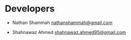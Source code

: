 # Developers

- Nathan Shammah
nathanshammah@gmail.com

- Shahnawaz Ahmed
shahnawaz.ahmed95@gmail.com

